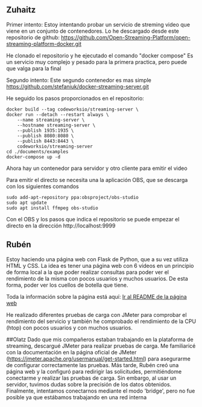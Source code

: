 ## Zuhaitz
Primer intento:
Estoy intentando probar un servicio de streming video que viene en un conjunto de contenedores. Lo he descargado desde este repositorio de github: 
https://github.com/Open-Streaming-Platform/open-streaming-platform-docker.git

He clonado el repositorio y he ejecutado el comando "docker compose" 
Es un servicio muy complejo y pesado para la primera practica, pero puede que valga para la final

Segundo intento:
Este segundo contenedor es mas simple
https://github.com/stefaniuk/docker-streaming-server.git

He seguido los pasos proporcionados en el repositorio: 

```
docker build --tag codeworksio/streaming-server \
docker run --detach --restart always \
    --name streaming-server \
    --hostname streaming-server \
    --publish 1935:1935 \
    --publish 8080:8080 \
    --publish 8443:8443 \
    codeworksio/streaming-server
cd ./documents/examples
docker-compose up -d
```
Ahora hay un contenedor para servidor y otro cliente para emitir el video

Para emitir el directo se necesita una la aplicación OBS, que se descarga con los siguientes comandos
```
sudo add-apt-repository ppa:obsproject/obs-studio
sudo apt update
sudo apt install ffmpeg obs-studio
```
Con el OBS y los pasos que indica el repositorio se puede empezar el directo en la dirección http://localhost:9999

## Rubén
Estoy haciendo una página web con Flask de Python, que a su vez utiliza HTML y CSS. La idea es tener una página web con 6 vídeos en un principio de forma local a la que poder realizar consultas para poder ver el rendimiento de la misma con pocos usuarios y muchos usuarios. De esta forma, poder ver los cuellos de botella que tiene.

Toda la información sobre la página está aquí:
[Ir al README de la página web](Webpage/README.md)

He realizado diferentes pruebas de carga con JMeter para comprobar el rendimiento del servicio y también he comprobado el rendimiento de la CPU (htop) con pocos usuarios y con muchos usuarios.

##Olatz
Dado que mis compañeros estaban trabajando en la plataforma de streaming, descargué JMeter para realizar pruebas de carga. Me familiaricé con la documentación en la página oficial de JMeter (https://jmeter.apache.org/usermanual/get-started.html) para asegurarme de configurar correctamente las pruebas. Más tarde, Rubén creó una página web y la configuró para redirigir las solicitudes, permitiéndome conectarme y realizar las pruebas de carga. Sin embargo, al usar un servidor, tuvimos dudas sobre la precisión de los datos obtenidos. Finalmente, intentamos conectarnos mediante el modo 'bridge', pero no fue posible ya que estábamos trabajando en una red interna
